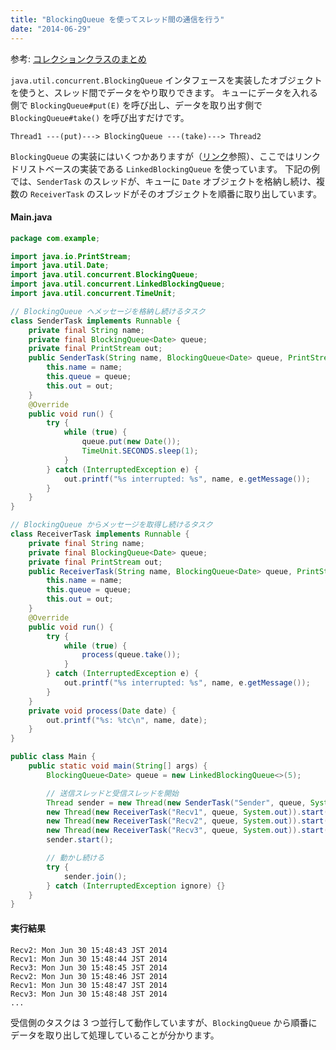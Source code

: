 ```yaml
---
title: "BlockingQueue を使ってスレッド間の通信を行う"
date: "2014-06-29"
---
```


参考: [コレクションクラスのまとめ](../collection/summary.html)

`java.util.concurrent.BlockingQueue` インタフェースを実装したオブジェクトを使うと、スレッド間でデータをやり取りできます。
キューにデータを入れる側で `BlockingQueue#put(E)` を呼び出し、データを取り出す側で `BlockingQueue#take()` を呼び出すだけです。

```
Thread1 ---(put)---> BlockingQueue ---(take)---> Thread2
```

`BlockingQueue` の実装にはいくつかありますが（[リンク](../collection/summary.html)参照）、ここではリンクドリストベースの実装である `LinkedBlockingQueue` を使っています。
下記の例では、`SenderTask` のスレッドが、キューに `Date` オブジェクトを格納し続け、複数の `ReceiverTask` のスレッドがそのオブジェクトを順番に取り出しています。

#### Main.java

```java
package com.example;

import java.io.PrintStream;
import java.util.Date;
import java.util.concurrent.BlockingQueue;
import java.util.concurrent.LinkedBlockingQueue;
import java.util.concurrent.TimeUnit;

// BlockingQueue へメッセージを格納し続けるタスク
class SenderTask implements Runnable {
    private final String name;
    private final BlockingQueue<Date> queue;
    private final PrintStream out;
    public SenderTask(String name, BlockingQueue<Date> queue, PrintStream out) {
        this.name = name;
        this.queue = queue;
        this.out = out;
    }
    @Override
    public void run() {
        try {
            while (true) {
                queue.put(new Date());
                TimeUnit.SECONDS.sleep(1);
            }
        } catch (InterruptedException e) {
            out.printf("%s interrupted: %s", name, e.getMessage());
        }
    }
}

// BlockingQueue からメッセージを取得し続けるタスク
class ReceiverTask implements Runnable {
    private final String name;
    private final BlockingQueue<Date> queue;
    private final PrintStream out;
    public ReceiverTask(String name, BlockingQueue<Date> queue, PrintStream out) {
        this.name = name;
        this.queue = queue;
        this.out = out;
    }
    @Override
    public void run() {
        try {
            while (true) {
                process(queue.take());
            }
        } catch (InterruptedException e) {
            out.printf("%s interrupted: %s", name, e.getMessage());
        }
    }
    private void process(Date date) {
        out.printf("%s: %tc\n", name, date);
    }
}

public class Main {
    public static void main(String[] args) {
        BlockingQueue<Date> queue = new LinkedBlockingQueue<>(5);

        // 送信スレッドと受信スレッドを開始
        Thread sender = new Thread(new SenderTask("Sender", queue, System.out));
        new Thread(new ReceiverTask("Recv1", queue, System.out)).start();
        new Thread(new ReceiverTask("Recv2", queue, System.out)).start();
        new Thread(new ReceiverTask("Recv3", queue, System.out)).start();
        sender.start();

        // 動かし続ける
        try {
            sender.join();
        } catch (InterruptedException ignore) {}
    }
}
```

#### 実行結果

```
Recv2: Mon Jun 30 15:48:43 JST 2014
Recv1: Mon Jun 30 15:48:44 JST 2014
Recv3: Mon Jun 30 15:48:45 JST 2014
Recv2: Mon Jun 30 15:48:46 JST 2014
Recv1: Mon Jun 30 15:48:47 JST 2014
Recv3: Mon Jun 30 15:48:48 JST 2014
...
```

受信側のタスクは 3 つ並行して動作していますが、`BlockingQueue` から順番にデータを取り出して処理していることが分かります。

